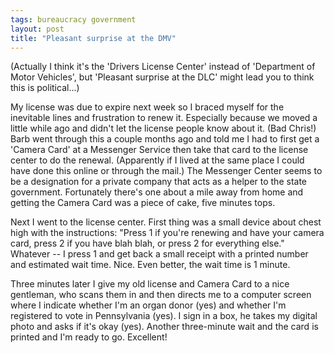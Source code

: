 ```yaml
---
tags: bureaucracy government
layout: post
title: "Pleasant surprise at the DMV"
---
```




<p>(Actually I think it's the 'Drivers License Center' instead of 'Department of Motor Vehicles', but 'Pleasant surprise at the DLC' might lead you to think this is political...)</p>

<p>My license was due to expire next week so I braced myself for the inevitable lines and frustration to renew it. Especially because we moved a little while ago and didn't let the license people know about it. (Bad Chris!) Barb went through this a couple months ago and told me I had to first get a 'Camera Card' at a Messenger Service then take that card to the license center to do the renewal. (Apparently if I lived at the same place I could have done this online or through the mail.) The Messenger Center seems to be a designation for a private company that acts as a helper to the state government. Fortunately there's one about a mile away from home and getting the Camera Card was a piece of cake, five minutes tops.</p>

<p>Next I went to the license center. First thing was a small device about chest high with the instructions: "Press 1 if you're renewing and have your camera card, press 2 if you have blah blah, or press 2 for everything else." Whatever -- I press 1 and get back a small receipt with a printed number and estimated wait time. Nice. Even better, the wait time is 1 minute.</p>

<p>Three minutes later I give my old license and Camera Card to a nice gentleman, who scans them in and then directs me to a computer screen where I indicate whether I'm an organ donor (yes) and whether I'm registered to vote in Pennsylvania (yes). I sign in a box, he takes my digital photo and asks if it's okay (yes). Another three-minute wait and the card is printed and I'm ready to go. Excellent!</p>


